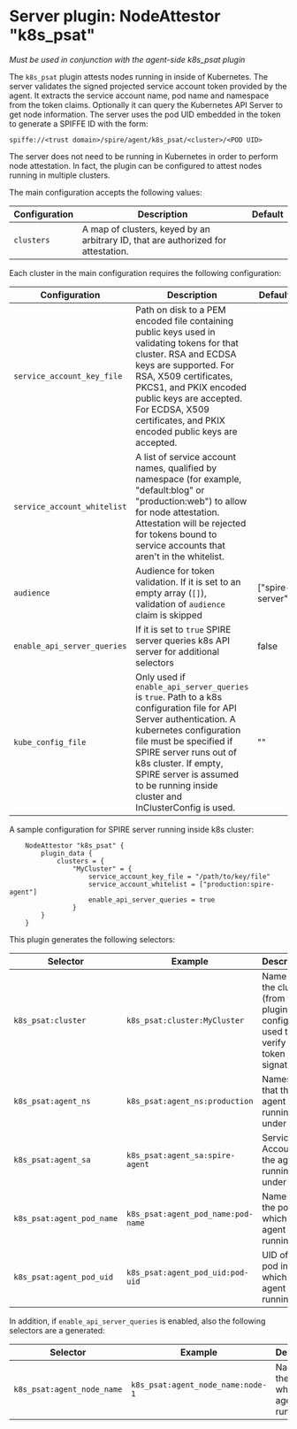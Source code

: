 # Server plugin: NodeAttestor "k8s_psat"

*Must be used in conjunction with the agent-side k8s_psat plugin*

The `k8s_psat` plugin attests nodes running in inside of Kubernetes. The server
validates the signed projected service account token provided by the agent. It extracts
the service account name, pod name and namespace from the token claims. Optionally it can
query the Kubernetes API Server to get node information. The server uses the pod UID embedded
in the token to generate a SPIFFE ID with the form:

```
spiffe://<trust domain>/spire/agent/k8s_psat/<cluster>/<POD UID>
```

The server does not need to be running in Kubernetes in order to perform node
attestation. In fact, the plugin can be configured to attest nodes running in
multiple clusters.

The main configuration accepts the following values:

| Configuration   | Description | Default                 |
| --------------- | ----------- | ----------------------- |
| `clusters`      | A map of clusters, keyed by an arbitrary ID, that are authorized for attestation. | |

Each cluster in the main configuration requires the following configuration:

| Configuration | Description | Default                 |
| ------------- | ----------- | ----------------------- |
| `service_account_key_file` | Path on disk to a PEM encoded file containing public keys used in validating tokens for that cluster. RSA and ECDSA keys are supported. For RSA, X509 certificates, PKCS1, and PKIX encoded public keys are accepted. For ECDSA, X509 certificates, and PKIX encoded public keys are accepted. | |
| `service_account_whitelist` | A list of service account names, qualified by namespace (for example, "default:blog" or "production:web") to allow for node attestation. Attestation will be rejected for tokens bound to service accounts that aren't in the whitelist. | |
| `audience` | Audience for token validation. If it is set to an empty array (`[]`), validation of `audience` claim is skipped | ["spire-server"] |
| `enable_api_server_queries` | If it is set to `true` SPIRE server queries k8s API server for additional selectors | false |
| `kube_config_file` | Only used if `enable_api_server_queries` is `true`. Path to a k8s configuration file for API Server authentication. A kubernetes configuration file must be specified if SPIRE server runs out of k8s cluster. If empty, SPIRE server is assumed to be running inside cluster and InClusterConfig is used. | ""|

A sample configuration for SPIRE server running inside k8s cluster:

```
    NodeAttestor "k8s_psat" {
        plugin_data {
            clusters = {
                "MyCluster" = {
                    service_account_key_file = "/path/to/key/file"
                    service_account_whitelist = ["production:spire-agent"]
                    enable_api_server_queries = true
                }
        }
    }
```

This plugin generates the following selectors:

| Selector                  | Example                                | Description                                                                     |
| --------------------------| ---------------------------------------| --------------------------------------------------------------------------------|
| `k8s_psat:cluster`        | `k8s_psat:cluster:MyCluster`           | Name of the cluster (from the plugin config) used to verify the token signature |
| `k8s_psat:agent_ns`       | `k8s_psat:agent_ns:production`         | Namespace that the agent is running under                                       |
| `k8s_psat:agent_sa`       | `k8s_psat:agent_sa:spire-agent`        | Service Account the agent is running under                                      |
| `k8s_psat:agent_pod_name` | `k8s_psat:agent_pod_name:pod-name`     | Name of the pod in which the agent is running                                   |
| `k8s_psat:agent_pod_uid`  | `k8s_psat:agent_pod_uid:pod-uid`       | UID of the pod in which the agent is running                                    |


In addition, if `enable_api_server_queries` is enabled, also the following selectors are a generated:

| Selector                   | Example                                | Description                                                                     |
| ---------------------------| ---------------------------------------| --------------------------------------------------------------------------------|
| `k8s_psat:agent_node_name` | `k8s_psat:agent_node_name:node-1`      | Name of the node in which the agent is running                                  |
